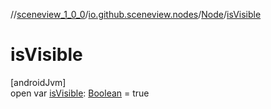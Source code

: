 //[sceneview_1_0_0](../../../index.md)/[io.github.sceneview.nodes](../index.md)/[Node](index.md)/[isVisible](is-visible.md)

# isVisible

[androidJvm]\
open var [isVisible](is-visible.md): [Boolean](https://kotlinlang.org/api/latest/jvm/stdlib/kotlin/-boolean/index.html) = true
